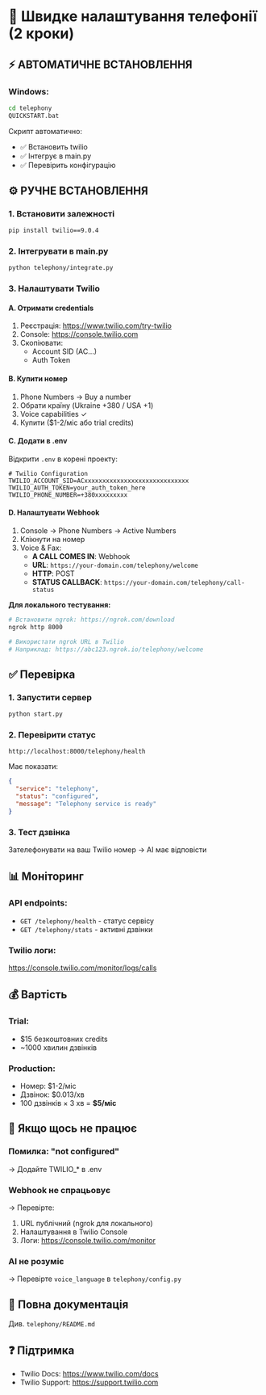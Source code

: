 # 🚀 Швидке налаштування телефонії (2 кроки)

## ⚡ АВТОМАТИЧНЕ ВСТАНОВЛЕННЯ

### Windows:
```bash
cd telephony
QUICKSTART.bat
```

Скрипт автоматично:
- ✅ Встановить twilio
- ✅ Інтегрує в main.py
- ✅ Перевірить конфігурацію

## ⚙️ РУЧНЕ ВСТАНОВЛЕННЯ

### 1. Встановити залежності
```bash
pip install twilio==9.0.4
```

### 2. Інтегрувати в main.py
```bash
python telephony/integrate.py
```

### 3. Налаштувати Twilio

#### A. Отримати credentials
1. Реєстрація: https://www.twilio.com/try-twilio
2. Console: https://console.twilio.com
3. Скопіювати:
   - Account SID (AC...)
   - Auth Token

#### B. Купити номер
1. Phone Numbers → Buy a number
2. Обрати країну (Ukraine +380 / USA +1)
3. Voice capabilities ✓
4. Купити ($1-2/міс або trial credits)

#### C. Додати в .env
Відкрити `.env` в корені проекту:

```env
# Twilio Configuration
TWILIO_ACCOUNT_SID=ACxxxxxxxxxxxxxxxxxxxxxxxxxxxxx
TWILIO_AUTH_TOKEN=your_auth_token_here
TWILIO_PHONE_NUMBER=+380xxxxxxxxx
```

#### D. Налаштувати Webhook
1. Console → Phone Numbers → Active Numbers
2. Клікнути на номер
3. Voice & Fax:
   - **A CALL COMES IN**: Webhook
   - **URL**: `https://your-domain.com/telephony/welcome`
   - **HTTP**: POST
   - **STATUS CALLBACK**: `https://your-domain.com/telephony/call-status`

**Для локального тестування:**
```bash
# Встановити ngrok: https://ngrok.com/download
ngrok http 8000

# Використати ngrok URL в Twilio
# Наприклад: https://abc123.ngrok.io/telephony/welcome
```

## ✅ Перевірка

### 1. Запустити сервер
```bash
python start.py
```

### 2. Перевірити статус
```
http://localhost:8000/telephony/health
```

Має показати:
```json
{
  "service": "telephony",
  "status": "configured",
  "message": "Telephony service is ready"
}
```

### 3. Тест дзвінка
Зателефонувати на ваш Twilio номер → AI має відповісти

## 📊 Моніторинг

### API endpoints:
- `GET /telephony/health` - статус сервісу
- `GET /telephony/stats` - активні дзвінки

### Twilio логи:
https://console.twilio.com/monitor/logs/calls

## 💰 Вартість

### Trial:
- $15 безкоштовних credits
- ~1000 хвилин дзвінків

### Production:
- Номер: $1-2/міс
- Дзвінок: $0.013/хв
- 100 дзвінків × 3 хв = **$5/міс**

## 🔧 Якщо щось не працює

### Помилка: "not configured"
→ Додайте TWILIO_* в .env

### Webhook не спрацьовує
→ Перевірте:
1. URL публічний (ngrok для локального)
2. Налаштування в Twilio Console
3. Логи: https://console.twilio.com/monitor

### AI не розуміє
→ Перевірте `voice_language` в `telephony/config.py`

## 📖 Повна документація
Див. `telephony/README.md`

## ❓ Підтримка
- Twilio Docs: https://www.twilio.com/docs
- Twilio Support: https://support.twilio.com
